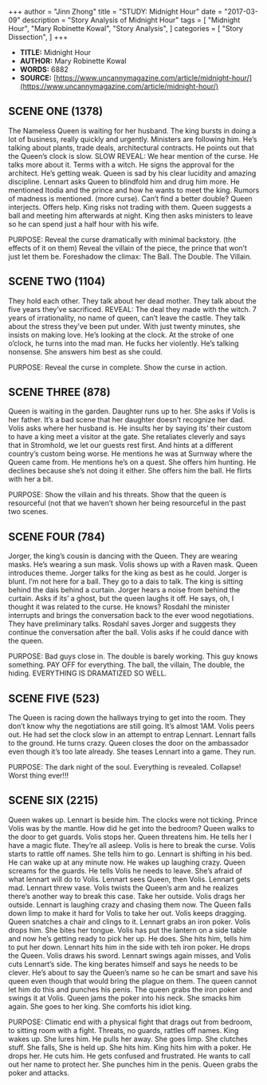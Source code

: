 +++
author = "Jinn Zhong"
title = "STUDY: Midnight Hour"
date = "2017-03-09"
description = "Story Analysis of Midnight Hour"
tags = [
    "Midnight Hour",
    "Mary Robinette Kowal",
    "Story Analysis",
]
categories = [
    "Story Dissection",
]
+++

* **TITLE:** Midnight Hour
* **AUTHOR:** Mary Robinette Kowal
* **WORDS:** 6882
* **SOURCE:** [https://www.uncannymagazine.com/article/midnight-hour/](https://www.uncannymagazine.com/article/midnight-hour/)

## SCENE ONE (1378)
The Nameless Queen is waiting for her husband. The king bursts in doing a lot of business, really quickly and urgently. Ministers are following him. He’s talking about plants, trade deals, architectural contracts. He points out that the Queen’s clock is slow. SLOW REVEAL: We hear mention of the curse. He talks more about it. Terms with a witch. He signs the approval for the architect. He’s getting weak. Queen is sad by his clear lucidity and amazing discipline. Lennart asks Queen to blindfold him and drug him more. He mentioned Itodia and the prince and how he wants to meet the king. Rumors of madness is mentioned. (more curse). Can’t find a better double? Queen interjects. Offers help. King risks not trading with them. Queen suggests a ball and meeting him afterwards at night. King then asks ministers to leave so he can spend just a half hour with his wife.

PURPOSE: 
Reveal the curse dramatically with minimal backstory. (the effects of it on them)
Reveal the villain of the piece, the prince that won’t just let them be.
Foreshadow the climax: The Ball. The Double. The Villain.

## SCENE TWO (1104)
They hold each other. They talk about her dead mother. They talk about the five years they’ve sacrificed. REVEAL: The deal they made with the witch. 7 years of irrationality, no name of queen, can’t leave the castle. They talk about the stress they’ve been put under. With just twenty minutes, she insists on making love. He’s looking at the clock. At the stroke of one o’clock, he turns into the mad man. He fucks her violently. He’s talking nonsense. She answers him best as she could.

PURPOSE:
Reveal the curse in complete.
Show the curse in action.

## SCENE THREE (878)
Queen is waiting in the garden. Daughter runs up to her. She asks if Volis is her father. It’s a bad scene that her daughter doesn’t recognize her dad. Volis asks where her husband is. He insults her by saying its’ their custom to have a king meet a visitor at the gate. She retaliates cleverly and says that in Stromhold, we let our guests rest first. And hints at a different country’s custom being worse. He mentions he was at Surnway where the Queen came from. He mentions he’s on a quest. She offers him hunting. He declines because she’s not doing it either. She offers him the ball. He flirts with her a bit.

PURPOSE:
Show the villain and his threats.
Show that the queen is resourceful (not that we haven’t shown her being resourceful in the past two scenes. 

## SCENE FOUR (784)
Jorger, the king’s cousin is dancing with the Queen. They are wearing masks. He’s wearing a sun mask. Volis shows up with a Raven mask. Queen introduces theme. Jorger talks for the king as best as he could. Jorger is blunt. I’m not here for a ball. They go to a dais to talk. The king is sitting behind the dais behind a curtain. Jorger hears a noise from behind the curtain. Asks if its’ a ghost, but the queen laughs it off. He says, oh, I thought it was related to the curse. He knows? Rosdahl the minister interrupts and brings the conversation back to the ever wood negotiations. They have preliminary talks. Rosdahl saves Jorger and suggests they continue the conversation after the ball. Volis asks if he could dance with the queen.

PURPOSE:
Bad guys close in. The double is barely working. This guy knows something.
PAY OFF for everything. The ball, the villain, The double, the hiding. 
EVERYTHING IS DRAMATIZED SO WELL.

## SCENE FIVE (523)
The Queen is racing down the hallways trying to get into the room. They don’t know why the negotiations are still going. It’s almost 1AM. Volis peers out. He had set the clock slow in an attempt to entrap Lennart. Lennart falls to the ground. He turns crazy. Queen closes the door on the ambassador even though it’s too late already. She teases Lennart into a game. They run.

PURPOSE:
The dark night of the soul. Everything is revealed. Collapse! Worst thing ever!!!

## SCENE SIX (2215)
Queen wakes up. Lennart is beside him. The clocks were not ticking. Prince Volis was by the mantle. How did he get into the bedroom? Queen walks to the door to get guards. Volis stops her. Queen threatens  him. He tells her I have a magic flute. They’re all asleep. Volis is here to break the curse. Volis starts to rattle off names. She tells him to go.  Lennart is shifting in his bed. He can wake up at any minute now. He wakes up laughing crazy. Queen screams for the guards. He tells Volis he needs to leave. She’s afraid of what lennart will do to Volis. Lennart sees Queen, then Volis.  Lennart gets mad. Lennart threw  vase. Volis twists the Queen’s arm and he realizes there’s another way to break this case. Take her outside. Volis drags her outside. Lennart is laughing crazy and chasing them now. The Queen falls down limp to make it hard for Volis to take her out. Volis keeps dragging. Queen snatches a chair and clings to it. Lennart grabs an iron poker. Volis drops him. She bites her tongue. Volis has put the lantern on a side table and now he’s getting ready to pick her up. He does. She hits him, tells him to put her down. Lennart hits him in the side with teh iron poker. He drops the Queen. Volis draws his sword. Lennart swings again misses, and Volis cuts Lennart’s side. The king berates himself and says he needs to be clever. He’s about to say the Queen’s name so he can be smart and save his queen even though that would bring the plague on them. The queen cannot let him do this and punches his penis. The queen grabs the iron poker and swings it at Volis. Queen jams the poker into his neck. She smacks him again. She goes to her king. She comforts his idiot king.

PURPOSE:
Climatic end with a physical fight that drags out from bedroom, to sitting room with a fight.
Threats, no guards, rattles off names. King wakes up. She lures him. He pulls her away. She goes limp. She clutches stuff. She falls, She is held up. She hits him. King hits him with a poker. He drops her. He cuts him. He gets confused and frustrated. He wants to call out her name to protect her. She punches him in the penis. Queen grabs the poker and attacks.
